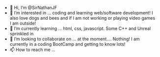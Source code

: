- 👋 Hi, I’m @SirNathanJF
- 👀 I’m interested in ... coding and learning web/software development! I also love dogs and bees and if I am not working or playing video games I am outside!
- 🌱 I’m currently learning ...  html, css, javascript. Some C++ and Unreal sprinkled in
- 💞️ I’m looking to collaborate on ... at the moment.... Nothing! I am currently in a coding BootCamp and getting to know lots!
- 📫 How to reach me ...

<!---
SirNathanJF/SirNathanJF is a ✨ special ✨ repository because its `README.md` (this file) appears on your GitHub profile.
You can click the Preview link to take a look at your changes.
--->
